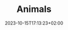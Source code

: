 ---
title: "Animals"
date: 2023-10-15T17:13:23+02:00
weight: 0
albumthumb: "animals/IMG_20190824_104826.jpg"
draft: false
## Optional additional meta info for resources list
#  alt: Image alternative and screen-reader text
#  phototitle: A title for the photo
#  description: A sub-title or description for the photo
resources:
- src: "animals/IMG_20190824_104826.jpg"
  phototitle: "Nightfall2"
  description: "Raven2"
---